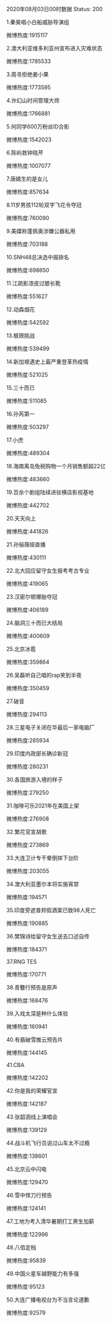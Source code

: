 2020年08月03日00时数据
Status: 200

1.秦昊唱小白船威胁导演组

微博热度:1915117

2.澳大利亚维多利亚州宣布进入灾难状态

微博热度:1785533

3.周寻拒绝姜小果

微博热度:1773595

4.许幻山时间管理大师

微博热度:1766881

5.何同学600万粉丝ID合影

微博热度:1542023

6.陈屿救钟晓芹

微博热度:1007077

7.唐嫣生的是女儿

微博热度:857634

8.11岁男孩112轮双字飞花令夺冠

微博热度:760090

9.美媒称蓬佩奥涉嫌公器私用

微博热度:703188

10.SNH48总决选中报排名

微博热度:698650

11.江疏影漆皮过膝长靴

微博热度:551627

12.动森烟花

微博热度:542592

13.极限挑战

微博热度:539499

14.新加坡遇史上最严重登革热疫情

微博热度:521025

15.三十而已

微博热度:511085

16.孙芮第一

微博热度:503297

17.小虎

微博热度:489304

18.海南离岛免税购物一个月销售额超22亿

微博热度:483660

19.百余个剧组陆续进驻横店影视基地

微博热度:442702

20.天天向上

微博热度:441826

21.孙俪薇娅直播

微博热度:430111

22.北大回应留守女生报考考古专业

微博热度:419065

23.汉密尔顿爆胎夺冠

微博热度:406189

24.脑洞三十而已大结局

微博热度:400609

25.北京冰雹

微博热度:359864

26.吴磊听自己唱的rap笑到半夜

微博热度:350459

27.破音

微博热度:294113

28.三星电子关闭在华最后一家电脑厂

微博热度:285934

29.印度内政部长确诊新冠

微博热度:280231

30.各国旅游入境的样子

微博热度:279250

31.咖啡可乐2021年在美国上架

微博热度:276908

32.繁花官宣胡歌

微博热度:273869

33.大连卫计专干晕倒摔下台阶

微博热度:203055

34.澳大利亚墨尔本将实施宵禁

微博热度:194571

35.印度旁遮普邦假酒案已致98人死亡

微博热度:190885

36.樊锦诗给留守女生送去口述自传

微博热度:184371

37.RNG TES

微博热度:170771

38.青簪行预告是原声

微博热度:168476

39.入戏太深是种什么体验

微博热度:160941

40.有翡破雪推云预告片

微博热度:144145

41.CBA

微博热度:142202

42.你是我的荣耀官宣

微博热度:142187

43.张韶涵线上演唱会

微博热度:139129

44.战斗机飞行员说过山车太不过瘾

微博热度:138601

45.北京云中闪电

微博热度:129470

46.雪中悍刀行预告

微博热度:124141

47.工地为考入清华暑期打工男生加薪

微博热度:122996

48.八佰定档

微博热度:95839

49.中国火星车越野能力有多强

微博热度:95123

50.大连广播电视台为不当言论道歉

微博热度:92579

